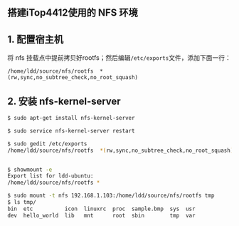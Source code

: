 ## 搭建iTop4412使用的 NFS 环境

## 1. 配置宿主机
将 nfs 挂载点中提前拷贝好rootfs；然后编辑`/etc/exports`文件，添加下面一行：

```
/home/ldd/source/nfs/rootfs  *(rw,sync,no_subtree_check,no_root_squash)
```

## 2. 安装 nfs-kernel-server

```bash
$ sudo apt-get install nfs-kernel-server

$ sudo service nfs-kernel-server restart 

$ sudo gedit /etc/exports
/home/ldd/source/nfs/rootfs  *(rw,sync,no_subtree_check,no_root_squash)


$ showmount -e
Export list for ldd-ubuntu:
/home/ldd/source/nfs/rootfs *

$ sudo mount -t nfs 192.168.1.103:/home/ldd/source/nfs/rootfs tmp
$ ls tmp/
bin  etc          icon  linuxrc  proc  sample.bmp  sys  usr
dev  hello_world  lib   mnt      root  sbin        tmp  var

```


